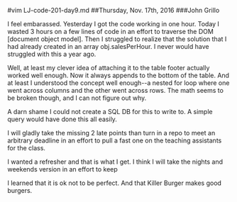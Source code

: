 #vim LJ-code-201-day9.md
##Thursday, Nov. 17th, 2016
###John Grillo

I feel embarassed. Yesterday I got the code working in one hour. Today I wasted 3 hours on a few lines of code in an effort to traverse the DOM [document object model]. Then I struggled to realize that the solution that I had already created in an array obj.salesPerHour. I never would have struggled with this a year ago.

Well, at least my clever idea of attaching it to the table footer actually worked well enough. Now it always appends to the bottom of the table. And at least I understood the concept well enough--a nested for loop where one went across columns and the other went across rows. The math seems to be broken though, and I can not figure out why.

A darn shame I could not create a SQL DB for this to write to. A simple query would have done this all easily.


I will gladly take the missing 2 late points than turn in a repo to meet an arbitrary deadline in an effort to pull a fast one on the teaching assistants for the class.

I wanted a refresher and that is what I get. I think I will take the nights and weekends version in an effort to keep

I learned that it is ok not to be perfect. And that Killer Burger makes good burgers.
